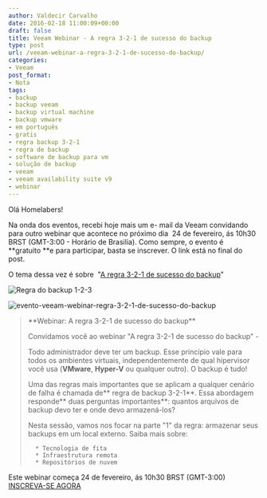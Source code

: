 ```yaml
---
author: Valdecir Carvalho
date: 2016-02-18 11:00:09+00:00
draft: false
title: Veeam Webinar - A regra 3-2-1 de sucesso do backup
type: post
url: /veeam-webinar-a-regra-3-2-1-de-sucesso-do-backup/
categories:
- Veeam
post_format:
- Nota
tags:
- backup
- backup veeam
- backup virtual machine
- backup vmware
- em português
- gratis
- regra backup 3-2-1
- regra de backup
- software de backup para vm
- solução de backup
- veeam
- veeam availability suite v9
- webinar
---
```


Olá Homelabers!

Na onda dos eventos, recebi hoje mais um e- mail da Veeam convidando para outro webinar que acontece no próximo dia  24 de fevereiro, ás 10h30 BRST (GMT-3:00 - Horário de Brasilia). Como sempre, o evento é **gratuito **e para participar, basta se inscrever. O link está no final do post.

O tema dessa vez é sobre  "[A regra 3-2-1 de sucesso do backup](https://www.veeam.com/blog/pt-br/how-to-follow-the-3-2-1-backup-rule-with-veeam-backup-replication.html)"

![Regra do backup 1-2-3](https://www.veeam.com/blog/wp-content/uploads/2014/01/3-2-11.gif)
<!-- more -->

![evento-veeam-webinar-regra-3-2-1-de-sucesso-do-backup](/imagens/2016/02/evento-veeam-webinar-regra-3-2-1-de-sucesso-do-backup-e1455676973737.png)




<blockquote>**Webinar: A regra 3-2-1 de sucesso do backup**

Convidamos você ao webinar "A regra 3-2-1 de sucesso do backup" -

Todo administrador deve ter um backup. Esse princípio vale para todos os ambientes virtuais, independentemente de qual hipervisor você usa (**VMware**, **Hyper-V** ou qualquer outro). O backup é tudo!

Uma das regras mais importantes que se aplicam a qualquer cenário de falha é chamada de** regra de backup 3-2-1**. Essa abordagem responde** duas perguntas importantes**: quantos arquivos de backup devo ter e onde devo armazená-los?

Nesta sessão, vamos nos focar na parte "1" da regra: armazenar seus backups em um local externo. Saiba mais sobre:

> 
> 
      * Tecnologia de fita
      * Infraestrutura remota
      * Repositórios de nuvem

</blockquote>



Este webinar começa 24 de fevereiro, ás 10h30 BRST (GMT-3:00)
[INSCREVA-SE AGORA](https://go.veeam.com/veeam-successful-backup-rule-br/)






